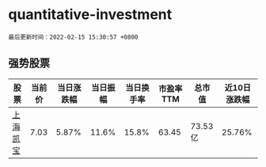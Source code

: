 # quantitative-investment

`最后更新时间：2022-02-15 15:30:57 +0800`

## 强势股票

|股票|当前价|当日涨跌幅|当日振幅|当日换手率|市盈率TTM|总市值|近10日涨跌幅|
|----|----|----|----|----|----|----|----|
|[上海凯宝](https://xueqiu.com/S/SZ300039)|7.03|5.87%|11.6%|15.8%|63.45|73.53亿|25.76%|
